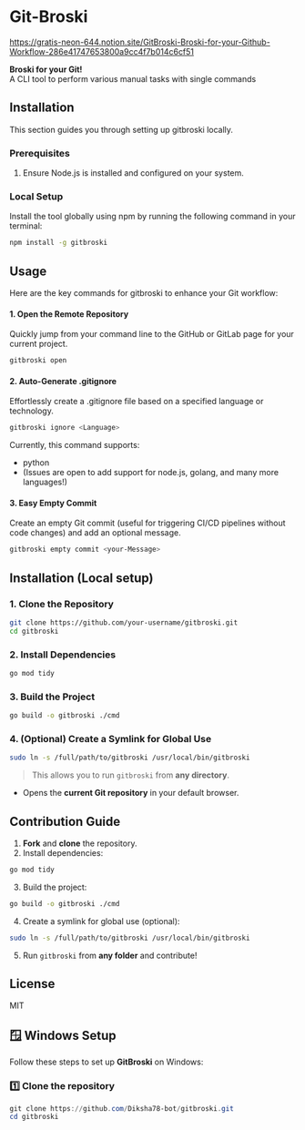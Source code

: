 # Git-Broski 

https://gratis-neon-644.notion.site/GitBroski-Broski-for-your-Github-Workflow-286e41747653800a9cc4f7b014c6cf51

**Broski for your Git!**  
A CLI tool to perform various manual tasks with single commands

## Installation
This section guides you through setting up gitbroski locally.

### Prerequisites
1. Ensure Node.js is installed and configured on your system.

### Local Setup
Install the tool globally using npm by running the following command in your terminal:
```bash
npm install -g gitbroski
```
## Usage
Here are the key commands for gitbroski to enhance your Git workflow:

#### 1. Open the Remote Repository

Quickly jump from your command line to the GitHub or GitLab page for your current project.
```bash
gitbroski open
```
#### 2. Auto-Generate .gitignore
Effortlessly create a .gitignore file based on a specified language or technology.
```bash
gitbroski ignore <Language>
```
Currently, this command supports:
- python
- (Issues are open to add support for node.js, golang, and many more languages!)

#### 3. Easy Empty Commit
Create an empty Git commit (useful for triggering CI/CD pipelines without code changes) and add an optional message.
```bash
gitbroski empty commit <your-Message>
```


## Installation (Local setup)

### 1. Clone the Repository
```bash
git clone https://github.com/your-username/gitbroski.git
cd gitbroski
```

### 2. Install Dependencies
```bash
go mod tidy
```

### 3. Build the Project
```bash
go build -o gitbroski ./cmd
```

### 4. (Optional) Create a Symlink for Global Use
```bash
sudo ln -s /full/path/to/gitbroski /usr/local/bin/gitbroski
```
> This allows you to run `gitbroski` from **any directory**.

- Opens the **current Git repository** in your default browser.

## Contribution Guide
1. **Fork** and **clone** the repository.
2. Install dependencies:
```bash
go mod tidy
```
3. Build the project:
```bash
go build -o gitbroski ./cmd
```
4. Create a symlink for global use (optional):
```bash
sudo ln -s /full/path/to/gitbroski /usr/local/bin/gitbroski
```
5. Run `gitbroski` from **any folder** and contribute!

## License
MIT



## 🪟 Windows Setup

Follow these steps to set up **GitBroski** on Windows:

### 1️⃣ Clone the repository
```powershell
git clone https://github.com/Diksha78-bot/gitbroski.git
cd gitbroski
